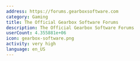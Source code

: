 ```yaml
---
address: https://forums.gearboxsoftware.com
category: Gaming
title: The Official Gearbox Software Forums
description: The Official Gearbox Software Forums
userCount: 4.355881e+06
icon: gearbox-software.png
activity: very high
language: en_US
---
```

